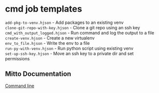 # cmd job templates
  
`add-pkg-to-venv.hjson` - Add packages to an existing venv  
`clone-git-repo-with-key.hjson` - Clone a git repo using an ssh key  
`cmd_with_output_logged.hjson` - Run command and log the output to a file  
`create-venv.hjson` - Create a new virtualenv  
`env_to_file.hjson` - Write the env to a file  
`run-py-with-venv.hjson` - Run python script using existing venv  
`set-up-ssh-key.hjson` - Move an ssh key to a private dir and set permissions  
  
## Mitto Documentation
[Command line](https://www.zuar.com/help/mitto/command-line/)